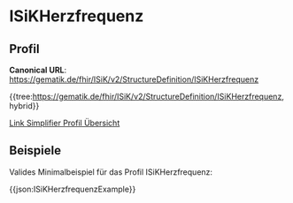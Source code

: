 # ISiKHerzfrequenz

## Profil

**Canonical URL**: https://gematik.de/fhir/ISiK/v2/StructureDefinition/ISiKHerzfrequenz

{{tree:https://gematik.de/fhir/ISiK/v2/StructureDefinition/ISiKHerzfrequenz, hybrid}}

[Link Simplifier Profil Übersicht](https://gematik.de/fhir/ISiK/v2/StructureDefinition/ISiKHerzfrequenz)

## Beispiele

Valides Minimalbeispiel für das Profil ISiKHerzfrequenz:

{{json:ISiKHerzfrequenzExample}}